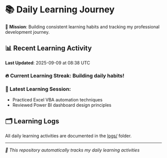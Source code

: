 # 📚 Daily Learning Journey

🎯 **Mission**: Building consistent learning habits and tracking my professional development journey.

## 📊 Recent Learning Activity

**Last Updated**: 2025-09-09 at 08:38 UTC

### 🔥 Current Learning Streak: Building daily habits!

### 📝 Latest Learning Session:
- Practiced Excel VBA automation techniques
- Reviewed Power BI dashboard design principles

## 🗂️ Learning Logs

All daily learning activities are documented in the [logs/](./logs/) folder.

---
*🤖 This repository automatically tracks my daily learning activities*
